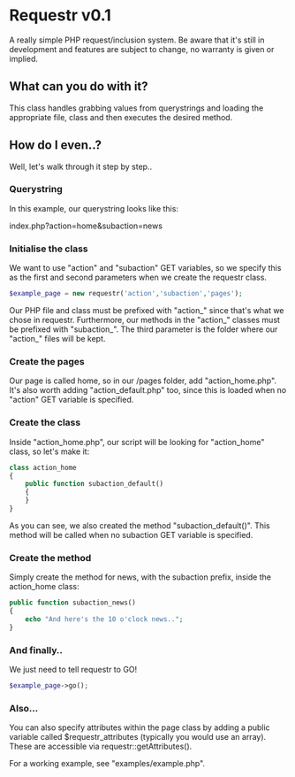 # Requestr v0.1
A really simple PHP request/inclusion system. Be aware that it's still in development and features are subject to change, no warranty is given or implied.

## What can you do with it?
This class handles grabbing values from querystrings and loading the appropriate file, class and then executes the desired method.

## How do I even..?
Well, let's walk through it step by step..

### Querystring
In this example, our querystring looks like this:

index.php?action=home&subaction=news

### Initialise the class
We want to use "action" and "subaction" GET variables, so we specify this as the first and second parameters when we create the requestr class.

```PHP
$example_page = new requestr('action','subaction','pages');
```

Our PHP file and class must be prefixed with "action_" since that's what we chose in requestr. Furthermore, our methods in the "action_" classes must be prefixed with "subaction_". The third parameter is the folder where our "action_" files will be kept.

### Create the pages
Our page is called home, so in our /pages folder, add "action_home.php". It's also worth adding "action_default.php" too, since this is loaded when no "action" GET variable is specified.

### Create the class
Inside "action_home.php", our script will be looking for "action_home" class, so let's make it:

```PHP
class action_home
{
	public function subaction_default()
	{
	}
}
```

As you can see, we also created the method "subaction_default()". This method will be called when no subaction GET variable is specified.

### Create the method
Simply create the method for news, with the subaction prefix, inside the action_home class:

```PHP
public function subaction_news()
{
	echo "And here's the 10 o'clock news..";
}
```

### And finally..
We just need to tell requestr to GO!

```PHP
$example_page->go();
```

### Also...
You can also specify attributes within the page class by adding a public variable called $requestr_attributes (typically you would use an array). These are accessible via requestr::getAttributes().

For a working example, see "examples/example.php".